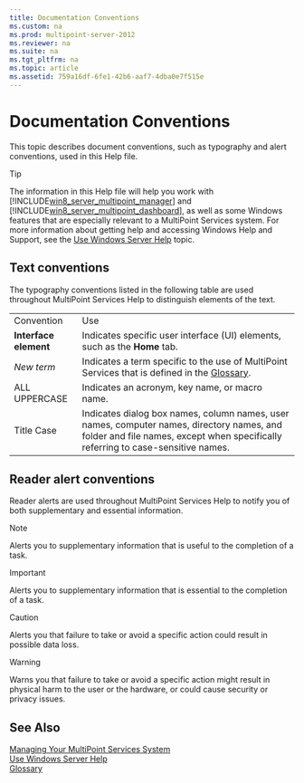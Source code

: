 ```yaml
---
title: Documentation Conventions
ms.custom: na
ms.prod: multipoint-server-2012
ms.reviewer: na
ms.suite: na
ms.tgt_pltfrm: na
ms.topic: article
ms.assetid: 759a16df-6fe1-42b6-aaf7-4dba0e7f515e
---
```

# Documentation Conventions
This topic describes document conventions, such as typography and alert conventions, used in this Help file.  
  
> [!TIP]  
> The information in this Help file will help you work with [!INCLUDE[win8_server_multipoint_manager](../Token/win8_server_multipoint_manager_md.md)] and [!INCLUDE[win8_server_multipoint_dashboard](../Token/win8_server_multipoint_dashboard_md.md)], as well as some Windows features that are especially relevant to a MultiPoint Services system. For more information about getting help and accessing Windows Help and Support, see the [Use Windows Server Help](../Topic/Use-Windows-Server-Help.md) topic.  
  
## Text conventions  
The typography conventions listed in the following table are used throughout MultiPoint Services Help to distinguish elements of the text.  
  
|||  
|-|-|  
|Convention|Use|  
|**Interface element**|Indicates specific user interface \(UI\) elements, such as the **Home** tab.|  
|*New term*|Indicates a term specific to the use of MultiPoint Services that is defined in the [Glossary](../Topic/Glossary.md).|  
|ALL UPPERCASE|Indicates an acronym, key name, or macro name.|  
|Title Case|Indicates dialog box names, column names, user names, computer names, directory names, and folder and file names, except when specifically referring to case\-sensitive names.|  
  
## Reader alert conventions  
Reader alerts are used throughout MultiPoint Services Help to notify you of both supplementary and essential information.  
  
> [!NOTE]  
> Alerts you to supplementary information that is useful to the completion of a task.  
  
> [!IMPORTANT]  
> Alerts you to supplementary information that is essential to the completion of a task.  
  
> [!CAUTION]  
> Alerts you that failure to take or avoid a specific action could result in possible data loss.  
  
> [!WARNING]  
> Warns you that failure to take or avoid a specific action might result in physical harm to the user or the hardware, or could cause security or privacy issues.  
  
## See Also  
[Managing Your MultiPoint Services System](../Topic/Managing-Your-MultiPoint-Services-System.md)  
[Use Windows Server Help](../Topic/Use-Windows-Server-Help.md)  
[Glossary](../Topic/Glossary.md)  
  
